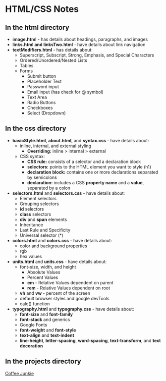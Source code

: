 # HTML/CSS Notes

## In the html directory

- **image.html** - has details about headings, paragraphs, and images
- **links.html and linksTwo.html** - have details about link navigation
- **textModifiers.html** - has details about:
  - Superscript, Subscript, Strong, Emphasis, and Special Characters
  - Ordered/Unordered/Nested Lists
  - Tables
  - Forms
    - Submit button
    - Placeholder Text
    - Password input
    - Email input (has check for @ symbol)
    - Text Area
    - Radio Buttons
    - Checkboxes
    - Select (Dropdown)

## In the css directory

- **basicStyle.html**, **about.html**, and **syntax.css** - have details about: 
  - inline, internal, and external styling
    - **Overriding:** inline > internal > external
  - CSS syntax:
    - **CSS rule:** consists of a selector and a declaration block
    - **selectors:** points to the HTML element you want to style (h1)
    - **declaration block:** contains one or more declarations separated by semicolons
    - **declaration:** includes a CSS **property name** and a **value**, separated by a colon
- **selectors.html** and **selectors.css** - have details about:
  - Element selectors
  - Grouping selectors
  - **id** selectors
  - **class** selectors
  - **div** and **span** elements
  - Inheritance
  - Last Rule and Specificity
  - Universal selector (*)
- **colors.html** and **colors.css** - have details about:
  - color and background properties
  - rgb
  - hex values
- **units.html** and **units.css** - have details about:
  - font-size, width, and height
    - Absolute Values
    - Percent Values
    - **em** - Relative Values dependent on parent
    - **rem** - Relative Values dependent on root
  - **vh** and **vw** - percent of the screen
  - default browser styles and google devTools
  - calc() function
- t**ypography.html** and **typography.css** - have details about:
  - **font-size** and **font-family**
  - **font-stack** and generics
  - Google Fonts
  - **font-weight** and **font-style**
  - **text-align** and **text-indent**
  - **line-height**, **letter-spacing**, **word-spacing**, **text-transform**, and **text decoration**

##  In the projects directory

[Coffee Junkie](https://github.com/AK-Vitae/Java-Practice/tree/master/src/webdevelopment/htmlcss/projects/coffee)
